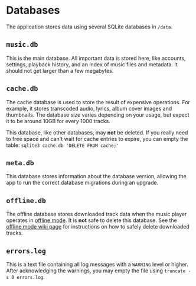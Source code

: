 # Databases

The application stores data using several SQLite databases in `/data`.

## `music.db`

This is the main database. All important data is stored here, like accounts, settings, playback history, and an index of music files and metadata. It should not get larger than a few megabytes.

## `cache.db`

The cache database is used to store the result of expensive operations. For example, it stores transcoded audio, lyrics, album cover images and thumbnails. The database size varies depending on your usage, but expect it to be around 10GB for every 1000 tracks.

This database, like other databases, may **not** be deleted. If you really need to free space and can't wait for cache entries to expire, you can empty the table: `sqlite3 cache.db 'DELETE FROM cache;'`

## `meta.db`

This database stores information about the database version, allowing the app to run the correct database migrations during an upgrade.

## `offline.db`

The offline database stores downloaded track data when the music player operates in [offline mode](./offline.md). It is **not** safe to delete this database. See the [offline mode wiki page](./offline.md) for instructions on how to safely delete downloaded tracks.

## `errors.log`

This is a text file containing all log messages with a `WARNING` level or higher. After acknowledging the warnings, you may empty the file using `truncate -s 0 errors.log`.
